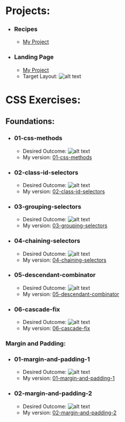 # Projects:
- ### Recipes
  - [My Project](https://realcadecon.github.io/OdinProject/p1-recipes)
- ### Landing Page
    - [My Project](https://realcadecon.github.io/OdinProject/p2-landing_page)
    - Target Layout: ![alt text](https://realcadecon.github.io/OdinProject/p2-landing_page/static/img/01.png)

# CSS Exercises:

## Foundations:

- ### 01-css-methods
  - Desired Outcome: ![alt text](https://realcadecon.github.io/OdinProject/a1-css_exercises/foundations/01-css-methods/desired-outcome.png)
  - My version: [01-css-methods](https://realcadecon.github.io/OdinProject/a1-css_exercises/foundations/01-css-methods/)
- ### 02-class-id-selectors
    - Desired Outcome: ![alt text](https://realcadecon.github.io/OdinProject/a1-css_exercises/foundations/02-class-id-selectors/desired-outcome.png)
    - My version: [02-class-id-selectors](https://realcadecon.github.io/OdinProject/a1-css_exercises/foundations/02-class-id-selectors/)
- ### 03-grouping-selectors
    - Desired Outcome: ![alt text](https://realcadecon.github.io/OdinProject/a1-css_exercises/foundations/03-grouping-selectors/desired-outcome.png)
    - My version: [03-grouping-selectors](https://realcadecon.github.io/OdinProject/a1-css_exercises/foundations/03-grouping-selectors/)
- ### 04-chaining-selectors
    - Desired Outcome: ![alt text](https://realcadecon.github.io/OdinProject/a1-css_exercises/foundations/04-chaining-selectors/desired-outcome.png)
    - My version: [04-chaining-selectors](https://realcadecon.github.io/OdinProject/a1-css_exercises/foundations/04-chaining-selectors/)
- ### 05-descendant-combinator
    - Desired Outcome: ![alt text](https://realcadecon.github.io/OdinProject/a1-css_exercises/foundations/05-descendant-combinator/desired-outcome.png)
    - My version: [05-descendant-combinator](https://realcadecon.github.io/OdinProject/a1-css_exercises/foundations/05-descendant-combinator/)
- ### 06-cascade-fix
    - Desired Outcome: ![alt text](https://realcadecon.github.io/OdinProject/a1-css_exercises/foundations/06-cascade-fix/desired-outcome.png)
    - My version: [06-cascade-fix](https://realcadecon.github.io/OdinProject/a1-css_exercises/foundations/06-cascade-fix/)

### Margin and Padding:
- ### 01-margin-and-padding-1
    - Desired Outcome: ![alt text](https://realcadecon.github.io/OdinProject/a1-css_exercises/margin-and-padding/01-margin-and-padding-1/desired-outcome.png)
    - My version: [01-margin-and-padding-1](https://realcadecon.github.io/OdinProject/a1-css_exercises/margin-and-padding/01-margin-and-padding-1)
- ### 02-margin-and-padding-2
    - Desired Outcome: ![alt text](https://realcadecon.github.io/OdinProject/a1-css_exercises/margin-and-padding/02-margin-and-padding-2/desired-outcome.png)
    - My version: [02-margin-and-padding-2](https://realcadecon.github.io/OdinProject/a1-css_exercises/margin-and-padding/02-margin-and-padding-2)
